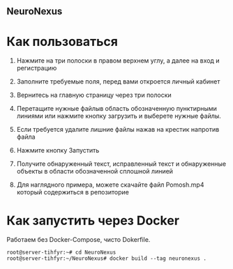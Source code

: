 ## NeuroNexus

# Как пользоваться

1. Нажмите на три полоски в правом верхнем углу, а далее на вход и регистрацию

2. Заполните требуемые поля, перед вами откроется личный кабинет

3. Вернитесь на главную страницу через три полоски

4. Перетащите нужные файлыв область обозначенную пунктирными линиями или нажмите кнопку загрузить и выберете нужные файлы.

5. Если требуется удалите лишние файлы нажав на крестик напротив файла

6. Нажмите кнопку Запустить 

7. Получите обнаруженный текст, исправленный текст и обнаруженные объекты в области обозначенной сплошной линией

8. Для наглядного примера, можете скачайте файл Pomosh.mp4 который содержиться в репозиторие

# Как запустить через Docker

Работаем без Docker-Compose, чисто Dokerfile.

```
root@server-tihfyr:~# cd NeuroNexus
root@server-tihfyr:~/NeuroNexus# docker build --tag neuronexus .
```